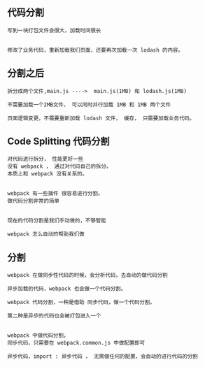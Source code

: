 ## 代码分割

    写到一块打包文件会很大，加载时间很长


    修改了业务代码，重新加载我们页面，还要再次加载一次 lodash 的内容。

## 分割之后
    拆分成两个文件,main.js ---->  main.js(1MB) 和 lodash.js(1MB)

    不需要加载一个2MB文件， 可以同时并行加载 1MB 和 1MB 两个文件

    页面逻辑变更，不需要重新加载 lodash 文件， 缓存， 只需要加载业务代码。


## Code Splitting 代码分割 
    对代码进行拆分， 性能更好一些
    没有 webpack ， 通过对代码自己的拆分。
    本质上和 webpack 没有关系的。


    webpack 有一些插件 很容易进行分割。
    做代码分割非常的简单


    现在的代码分割是我们手动做的，不够智能

    webpack 怎么自动的帮助我们做

## 分割


    webpack 在做同步性代码的时候，会分析代码，去自动的做代码分割

    异步加载的代码，webpack 也会做一个代码分割。

    webpack 代码分割，一种是借助 同步代码，做一个代码分割。

    第二种是异步的代码也会被打包进入一个


    webpack 中做代码分割， 
    同步代码，只需要在 webpack.common.js 中做配置即可

    异步代码，import : 异步代码 ， 无需做任何的配置，会自动的进行代码的分割


